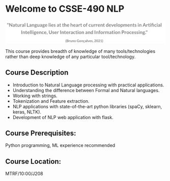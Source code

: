 # Welcome to CSSE-490 NLP

![](_static/quote.png)

This course provides breadth of knowledge of many tools/technologies rather than deep knowledge of any particular tool/technology.

## Course Description

- Introduction to Natural Language processing with practical applications. 
- Understanding the difference between Formal and Natural languages. 
- Working with strings. 
- Tokenization and Feature extraction. 
- NLP applications with state-of-the-art python libraries (spaCy, sklearn, keras, NLTK). 
- Development of NLP web application with flask. 

## Course Prerequisites:
Python programming, ML experience recommended

## Course Location:
MTRF/10:00/J208



